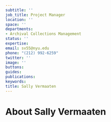 ```yaml
---
subtitle: ''
job_title: Project Manager
location: ''
space: ''
departments:
- Archival Collections Management
status: ''
expertise: 
email: sv55@nyu.edu
phone: "(212) 992-6259"
twitter: ''
image: ''
buttons: 
guides: 
publications: 
keywords: 
title: Sally Vermaaten
---
```


# About Sally Vermaaten